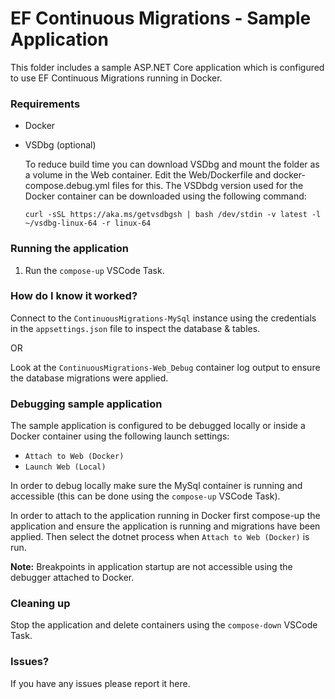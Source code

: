 # EF Continuous Migrations - Sample Application

This folder includes a sample ASP.NET Core application which is configured to use EF Continuous Migrations running in Docker.

### Requirements

- Docker
- VSDbg (optional)

  To reduce build time you can download VSDbg and mount the folder as a volume in the Web container. Edit the Web/Dockerfile and docker-compose.debug.yml files for this. The VSDbdg version used for the Docker container can be downloaded using the following command:

  `curl -sSL https://aka.ms/getvsdbgsh | bash /dev/stdin -v latest -l ~/vsdbg-linux-64 -r linux-64`

### Running the application

1. Run the `compose-up` VSCode Task.

### How do I know it worked?

Connect to the `ContinuousMigrations-MySql` instance using the credentials in the `appsettings.json` file to inspect the database & tables.

OR

Look at the `ContinuousMigrations-Web_Debug` container log output to ensure the database migrations were applied.

### Debugging sample application

The sample application is configured to be debugged locally or inside a Docker container using the following launch settings:

- `Attach to Web (Docker)`
- `Launch Web (Local)`

In order to debug locally make sure the MySql container is running and accessible (this can be done using the `compose-up` VSCode Task).

In order to attach to the application running in Docker first compose-up the application and ensure the application is running and migrations have been applied. Then select the dotnet process when `Attach to Web (Docker)` is run.

__Note:__ Breakpoints in application startup are not accessible using the debugger attached to Docker.

### Cleaning up

Stop the application and delete containers using the `compose-down` VSCode Task.

### Issues?

If you have any issues please report it here.
